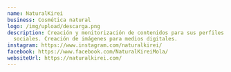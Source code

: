 ```yaml
---
name: NaturalKirei
business: Cosmética natural
logo: /img/upload/descarga.png
description: Creación y monitorización de contenidos para sus perfiles en redes
  sociales. Creación de imágenes para medios digitales.
instagram: https://www.instagram.com/naturalkirei/
facebook: https://www.facebook.com/NaturalKireiMola/
websiteUrl: https://naturalkirei.com/
---
```

